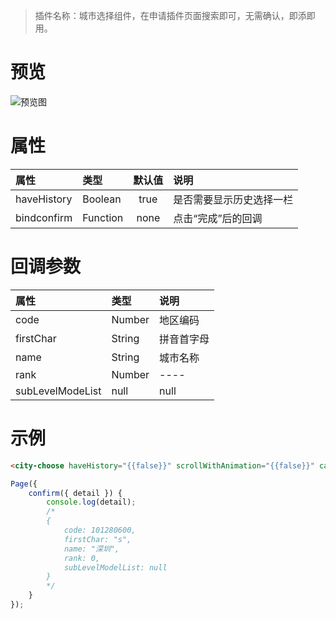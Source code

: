 > 插件名称：城市选择组件，在申请插件页面搜索即可，无需确认，即添即用。

# 预览

![预览图](./doc/preview.gif)

# 属性

|    属性     |   类型   | 默认值 | 说明                     |
| :--------- | :------ | :----: | :----------------------- |
| haveHistory | Boolean  |  true  | 是否需要显示历史选择一栏 |
| bindconfirm | Function |  none  | 点击“完成”后的回调       |

# 回调参数

|       属性       |  类型  | 说明       |
| :-------------- | :---- | :--------- |
|       code       | Number | 地区编码   |
|    firstChar     | String | 拼音首字母 |
|       name       | String | 城市名称   |
|       rank       | Number | ----       |
| subLevelModeList |  null  | null       |

# 示例

```html
<city-choose haveHistory="{{false}}" scrollWithAnimation="{{false}}" catch:confirm="confirm" />
```

```javascript
Page({
    confirm({ detail }) {
        console.log(detail);
        /*
        {
            code: 101280600,
            firstChar: "s",
            name: "深圳",
            rank: 0,
            subLevelModelList: null
        }
        */
    }
});
```
